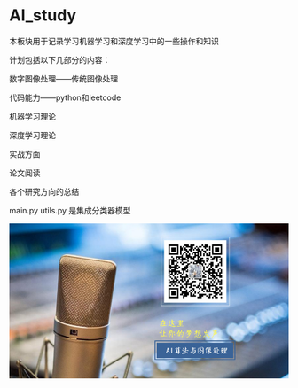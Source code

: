 # AI_study
本板块用于记录学习机器学习和深度学习中的一些操作和知识

计划包括以下几部分的内容：

数字图像处理——传统图像处理

代码能力——python和leetcode

机器学习理论

深度学习理论

实战方面

论文阅读

各个研究方向的总结

main.py utils.py 是集成分类器模型

![](./AI_study.jpg)

